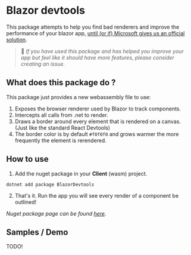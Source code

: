 # Blazor devtools

This package attempts to help you find bad renderers and improve the performance of your blazor app, [until (or if) Microsoft gives us an official solution](https://github.com/dotnet/razor-tooling/issues/4613).


> 📣 *If you have used this package and has helped you improve your app but feel like it should have more features, please consider creating an issue.*

## What does this package do ?
This package just provides a new webassembly file to use:
1. Exposes the browser renderer used by Blazor to track components.
2. Intercepts all calls from .net to render.
3. Draws a border around every element that is rendered on a canvas. (Just like the standard React Devtools)
4. The border color is by default `#f0f0f0` and grows warmer the more frequently the element is rerendered.

## How to use
1. Add the nuget package in your **Client** (wasm) project.
```
dotnet add package BlazorDevtools
``` 
2. That's it. Run the app you will see every render of a component be outlined!

*Nuget package page can be found [here](https://www.nuget.org/packages/BlazorDevtools/).*

## Samples / Demo
TODO!
<!-- You can find a sample app using this package [here](TODO).  -->